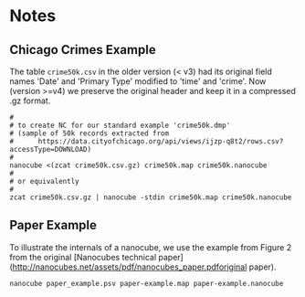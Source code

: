 # Notes

## Chicago Crimes Example

The table `crime50k.csv` in the older version (< v3) had its original field names
'Date' and 'Primary Type' modified to 'time' and 'crime'. Now (version >=v4) we
preserve the original header and keep it in a compressed .gz format.

```shell
#
# to create NC for our standard example 'crime50k.dmp'
# (sample of 50k records extracted from
#      https://data.cityofchicago.org/api/views/ijzp-q8t2/rows.csv?accessType=DOWNLOAD)
#
nanocube <(zcat crime50k.csv.gz) crime50k.map crime50k.nanocube
#
# or equivalently
#
zcat crime50k.csv.gz | nanocube -stdin crime50k.map crime50k.nanocube
```

## Paper Example

To illustrate the internals of a nanocube, we use the example from Figure 2 from the
original [Nanocubes technical paper](http://nanocubes.net/assets/pdf/nanocubes_paper.pdforiginal paper).

```shell
nanocube paper_example.psv paper-example.map paper-example.nanocube
```






